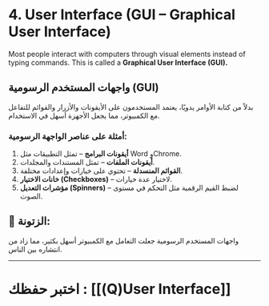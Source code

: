 # **4. User Interface (GUI – Graphical User Interface)**

Most people interact with computers through visual elements instead of typing commands. This is called a **Graphical User Interface (GUI).**

## **واجهات المستخدم الرسومية (GUI)**

بدلاً من كتابة الأوامر يدويًا، يعتمد المستخدمون على الأيقونات والأزرار والقوائم للتفاعل مع الكمبيوتر، مما يجعل الأجهزة أسهل في الاستخدام.

### **أمثلة على عناصر الواجهة الرسومية:**

1. **أيقونات البرامج** – تمثل التطبيقات مثل Word وChrome.
2. **أيقونات الملفات** – تمثل المستندات والمجلدات.
3. **القوائم المنسدلة** – تحتوي على خيارات وإعدادات مختلفة.
4. **خانات الاختيار (Checkboxes)** – لاختيار عدة خيارات.
5. **مؤشرات التعديل (Spinners)** – لضبط القيم الرقمية مثل التحكم في مستوى الصوت.

## **👀 الزتونة:**

واجهات المستخدم الرسومية جعلت التعامل مع الكمبيوتر أسهل بكثير، مما زاد من انتشاره بين الناس.

---
# اختبر حفظك  : [[(Q)User Interface]]